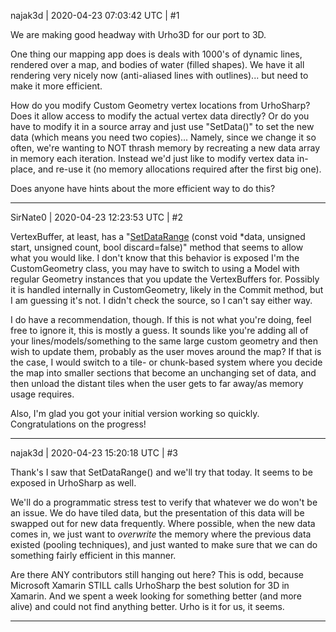 najak3d | 2020-04-23 07:03:42 UTC | #1

We are making good headway with Urho3D for our port to 3D.

One thing our mapping app does is deals with 1000's of dynamic lines, rendered over a map, and bodies of water (filled shapes).  We have it all rendering very nicely now (anti-aliased lines with outlines)... but need to make it more efficient.

How do you modify Custom Geometry vertex locations from UrhoSharp?  Does it allow access to modify the actual vertex data directly?  Or do you have to modify it in a source array and just use "SetData()" to set the new data (which means you need two copies)...   Namely, since we change it so often, we're wanting to NOT thrash memory by recreating a new data array in memory each iteration.  Instead we'd just like to modify vertex data in-place, and re-use it (no memory allocations required after the first big one).

Does anyone have hints about the more efficient way to do this?

-------------------------

SirNate0 | 2020-04-23 12:23:53 UTC | #2

VertexBuffer, at least, has a "[SetDataRange](https://urho3d.github.io/documentation/1.7/class_urho3_d_1_1_vertex_buffer.html#a20dd4ccb7666c5acc1abcf5034fcea00) (const void *data, unsigned start, unsigned count, bool discard=false)" method that seems to allow what you would like. I don't know that this behavior is exposed I'm the CustomGeometry class, you may have to switch to using a Model with regular Geometry instances that you update the VertexBuffers for. Possibly it is handled internally in CustomGeometry, likely in the Commit method, but I am guessing it's not. I didn't check the source, so I can't say either way.

I do have a recommendation, though. If this is not what you're doing, feel free to ignore it, this is mostly a guess. It sounds like you're adding all of your lines/models/something to the same large custom geometry and then wish to update them, probably as the user moves around the map? If that is the case, I would switch to a tile- or chunk-based system where you decide the map into smaller sections that become an unchanging set of data, and then unload the distant tiles when the user gets to far away/as memory usage requires.

Also, I'm glad you got your initial version working so quickly. Congratulations on the progress!

-------------------------

najak3d | 2020-04-23 15:20:18 UTC | #3

Thank's I saw that SetDataRange() and we'll try that today.  It seems to be exposed in UrhoSharp as well.

We'll do a programmatic stress test to verify that whatever we do won't be an issue.  We do have tiled data, but the presentation of this data will be swapped out for new data frequently.  Where possible, when the new data comes in, we just want to *overwrite* the memory where the previous data existed (pooling techniques), and just wanted to make sure that we can do something fairly efficient in this manner.

Are there ANY contributors still hanging out here?  This is odd, because Microsoft Xamarin STILL calls UrhoSharp the best solution for 3D in Xamarin.  And we spent a week looking for something better (and more alive) and could not find anything better.  Urho is it for us, it seems.

-------------------------

